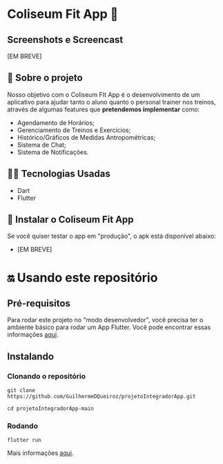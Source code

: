 # Coliseum Fit App 💪

## Screenshots e Screencast
[EM BREVE]

## 🧐 Sobre o projeto
Nosso objetivo com o Coliseum FIt App é o desenvolvimento de um aplicativo para ajudar tanto o aluno quanto o personal trainer nos treinos, através de algumas features que **pretendemos implementar** como:

- Agendamento de Horários;
- Gerenciamento de Treinos e Exercícios;
- Histórico/Gráficos de Medidas Antropométricas;
- Sistema de Chat;
- Sistema de Notificações.

## 👩‍💻 Tecnologias Usadas

- Dart
- Flutter

## 📲 Instalar o Coliseum Fit App
Se você quiser testar o app em "produção", o apk está disponível abaixo: 
- [EM BREVE]

# 🔛 Usando este repositório
## Pré-requisitos 
Para rodar este projeto no "modo desenvolvedor", você precisa ter o ambiente básico para rodar um App Flutter. Você pode encontrar essas informações [aqui](https://flutter.dev/docs/get-started/install).

## Instalando 
### Clonando o repositório
```
git clone https://github.com/GuilhermeDQueiroz/projetoIntegradorApp.git

cd projetoIntegradorApp-main
```

### Rodando 
```
flutter run
```
Mais informações [aqui](https://flutter.dev/docs/get-started/test-drive?tab=vscode).
